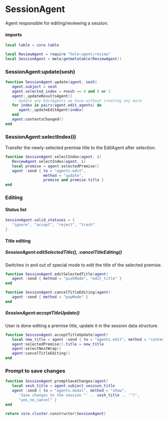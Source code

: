 # SessionAgent

Agent responsible for editing/reviewing a session\.


#### imports

```lua
local table = core.table
```


```lua
local ReviewAgent = require "helm:agent/review"
local SessionAgent = meta(getmetatable(ReviewAgent))
```


### SessionAgent:update\(sesh\)

```lua
function SessionAgent.update(agent, sesh)
   agent.subject = sesh
   agent.selected_index = #sesh == 0 and 0 or 1
   agent:_updateResultsAgent()
   -- Update any EditAgents we have without creating any more
   for index in pairs(agent.edit_agents) do
      agent:_updateEditAgent(index)
   end
   agent:contentsChanged()
end
```


### SessionAgent:selectIndex\(i\)

Transfer the newly\-selected premise title to the EditAgent after selection\.

```lua
function SessionAgent.selectIndex(agent, i)
   ReviewAgent.selectIndex(agent, i)
   local premise = agent:selectedPremise()
   agent :send { to = "agents.edit",
                 method = "update",
                 premise and premise.title }
end
```


### Editing


#### Status list

```lua
SessionAgent.valid_statuses = {
   "ignore", "accept", "reject", "trash"
}
```


#### Title editing


##### SessionAgent:editSelectedTitle\(\), :cancelTitleEditing\(\)

Switches in and out of special mode to edit the title of the selected premise\.

```lua
function SessionAgent.editSelectedTitle(agent)
   agent :send { method = "pushMode", "edit_title" }
end

function SessionAgent.cancelTitleEditing(agent)
   agent :send { method = "popMode" }
end
```


##### SessionAgent:acceptTitleUpdate\(\)

User is done editing a premise title, update it in the session data structure\.

```lua
function SessionAgent.acceptTitleUpdate(agent)
   local new_title = agent :send { to = "agents.edit", method = "contents" }
   agent:selectedPremise().title = new_title
   agent:selectNextWrap()
   agent:cancelTitleEditing()
end
```


### Prompt to save changes

```lua
function SessionAgent.promptSaveChanges(agent)
   local sesh_title = agent.subject.session_title
   agent :send { to = "agents.modal", method = "show",
      'Save changes to the session "' .. sesh_title .. '"?',
      "yes_no_cancel" }
end
```


```lua
return core.cluster.constructor(SessionAgent)
```

